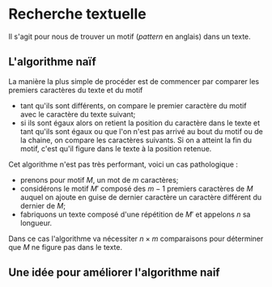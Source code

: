 # Recherche textuelle

Il s'agit pour nous de trouver un motif (*pattern* en anglais) dans un texte.

## L'algorithme naïf

La manière la plus simple de procéder est de commencer par comparer les premiers caractères du
texte et du motif

- tant qu'ils sont différents, on compare le premier caractère du motif avec le caractère du texte suivant;
- si ils sont égaux alors on retient la position du caractère dans le texte et tant qu'ils sont égaux
ou que l'on n'est pas arrivé au bout du motif ou de la chaine, on compare les caractères suivants. Si on a
atteint la fin du motif, c'est qu'il figure dans le texte à la position retenue.

Cet algorithme n'est pas très performant, voici un cas pathologique :

- prenons pour motif $M$, un mot de $m$ caractères;
- considérons le motif  $M'$ composé des $m-1$ premiers caractères de $M$ auquel on ajoute 
en guise de dernier caractère un caractère différent du dernier de $M$;
- fabriquons un texte composé d'une répétition de $M'$ et appelons $n$ sa longueur.

Dans ce cas l'algorithme va nécessiter $n\times m$ comparaisons pour déterminer que $M$ ne figure
pas dans le texte.

## Une idée pour améliorer l'algorithme naif 